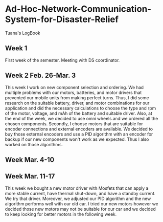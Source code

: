 # Ad-Hoc-Network-Communication-System-for-Disaster-Relief
Tuana's LogBook

## Week 1  

First week of the semester. Meeting with DS coordinator.

## Week 2 Feb. 26-Mar. 3
This week I work on new component selection and ordering. We had multiple problems with our motors, batteries, and motor drivers that prevented our mobile units from making perfect turns. Thus, I did some research on the suitable battery, driver, and motor combinations for our application and did the necessary calculations to choose the type and rpm of the motor, voltage, and mAh of the battery and suitable driver. Also, at the end of the week, we decided to use omni wheels and we ordered all the chosen components.
Secondly, I choose motors that are suitable for encoder connections and external encoders are available. We decided to buy those external encoders and use a PID algorithm with an encoder for backup if our new components won't work as we expected. Thus I also worked on those algorithms.

## Week Mar. 4-10


## Week Mar. 11-17
This week we bought a new motor driver with Mosfets that can apply a more stable current, have thermal shut-down, and have a standby current. We try that driver. Moreover, we adjusted our PID algorithm and the new algorithm performs well with our old car. I tried our new motors however we decided those new motors may not be suitable for our car and we decided to keep looking for better motors in the following week.
